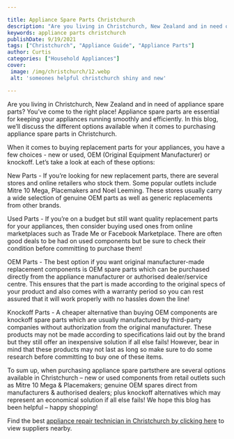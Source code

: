 ```yaml
---

title: Appliance Spare Parts Christchurch
description: "Are you living in Christchurch, New Zealand and in need of appliance spare parts? You’ve come to the right place! Appliance spare ...keep reading to learn"
keywords: appliance parts christchurch
publishDate: 9/19/2021
tags: ["Christchurch", "Appliance Guide", "Appliance Parts"]
author: Curtis
categories: ["Household Appliances"]
cover: 
 image: /img/christchurch/12.webp
 alt: 'someones helpful christchurch shiny and new'

---
```


Are you living in Christchurch, New Zealand and in need of appliance spare parts? You’ve come to the right place! Appliance spare parts are essential for keeping your appliances running smoothly and efficiently. In this blog, we’ll discuss the different options available when it comes to purchasing appliance spare parts in Christchurch.

When it comes to buying replacement parts for your appliances, you have a few choices - new or used, OEM (Original Equipment Manufacturer) or knockoff. Let’s take a look at each of these options: 

New Parts - If you’re looking for new replacement parts, there are several stores and online retailers who stock them. Some popular outlets include Mitre 10 Mega, Placemakers and Noel Leeming. These stores usually carry a wide selection of genuine OEM parts as well as generic replacements from other brands. 

Used Parts - If you’re on a budget but still want quality replacement parts for your appliances, then consider buying used ones from online marketplaces such as Trade Me or Facebook Marketplace. There are often good deals to be had on used components but be sure to check their condition before committing to purchase them! 

OEM Parts - The best option if you want original manufacturer-made replacement components is OEM spare parts which can be purchased directly from the appliance manufacturer or authorised dealer/service centre. This ensures that the part is made according to the original specs of your product and also comes with a warranty period so you can rest assured that it will work properly with no hassles down the line! 

Knockoff Parts - A cheaper alternative than buying OEM components are knockoff spare parts which are usually manufactured by third-party companies without authorization from the original manufacturer. These products may not be made according to specifications laid out by the brand but they still offer an inexpensive solution if all else fails! However, bear in mind that these products may not last as long so make sure to do some research before committing to buy one of these items. 

To sum up, when purchasing appliance spare partsthere are several options available in Christchurch – new or used components from retail outlets such as Mitre 10 Mega & Placemakers; genuine OEM spares direct from manufacturers & authorised dealers; plus knockoff alternatives which may represent an economical solution if all else fails! We hope this blog has been helpful – happy shopping!

Find the best <a href="/pages/appliance-repair-technicians/new-zealand/christchurch/">appliance repair technician in Christchurch by clicking here</a> to view suppliers nearby.
